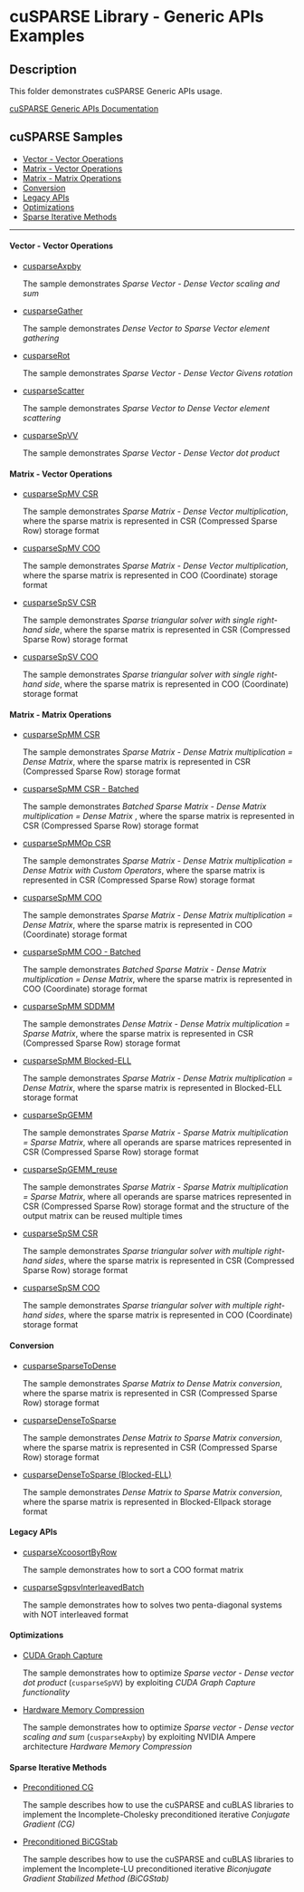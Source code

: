 # cuSPARSE Library - Generic APIs Examples

## Description

This folder demonstrates cuSPARSE Generic APIs usage.

[cuSPARSE Generic APIs Documentation](https://docs.nvidia.com/cuda/cusparse/index.html#cusparse-generic-api-reference)

## cuSPARSE Samples

- [Vector - Vector Operations](#vector-vector-operations)
- [Matrix - Vector Operations](#matrix-vector-operations)
- [Matrix - Matrix Operations](#matrix-matrix-operations)
- [Conversion](#conversion)
- [Legacy APIs](#legacy-apis)
- [Optimizations](#optimizations)
- [Sparse Iterative Methods](#sparse-iterative-methods)

---

#### Vector - Vector Operations

* [cusparseAxpby](axpby/)

    The sample demonstrates *Sparse Vector - Dense Vector scaling and sum*

* [cusparseGather](gather/)

    The sample demonstrates *Dense Vector to Sparse Vector element gathering*

* [cusparseRot](rot/)

    The sample demonstrates *Sparse Vector - Dense Vector Givens rotation*

* [cusparseScatter](scatter/)

    The sample demonstrates *Sparse Vector to Dense Vector element scattering*

* [cusparseSpVV](spvv/)

    The sample demonstrates *Sparse Vector - Dense Vector dot product*

#### Matrix - Vector Operations

* [cusparseSpMV CSR](spmv_csr/)

    The sample demonstrates *Sparse Matrix - Dense Vector multiplication*, where the sparse matrix is represented in CSR (Compressed Sparse Row) storage format

* [cusparseSpMV COO](spmv_coo/)

    The sample demonstrates *Sparse Matrix - Dense Vector multiplication*, where the sparse matrix is represented in COO (Coordinate) storage format

* [cusparseSpSV CSR](spsv_csr/)

    The sample demonstrates *Sparse triangular solver with single right-hand side*, where the sparse matrix is represented in CSR (Compressed Sparse Row) storage format

* [cusparseSpSV COO](spsv_coo/)

    The sample demonstrates *Sparse triangular solver with single right-hand side*, where the sparse matrix is represented in COO (Coordinate) storage format

#### Matrix - Matrix Operations

* [cusparseSpMM CSR](spmm_csr/)

    The sample demonstrates *Sparse Matrix - Dense Matrix multiplication = Dense Matrix*, where the sparse matrix is represented in CSR (Compressed Sparse Row) storage format

* [cusparseSpMM CSR - Batched](spmm_csr_batched/)

    The sample demonstrates *Batched Sparse Matrix - Dense Matrix multiplication = Dense Matrix* , where the sparse matrix is represented in CSR (Compressed Sparse Row) storage format

* [cusparseSpMMOp CSR](spmm_csr_op/)

    The sample demonstrates *Sparse Matrix - Dense Matrix multiplication = Dense Matrix* *with Custom Operators*, where the sparse matrix is represented in CSR (Compressed Sparse Row) storage format

* [cusparseSpMM COO](spmm_coo/)

    The sample demonstrates *Sparse Matrix - Dense Matrix multiplication = Dense Matrix*, where the sparse matrix is represented in COO (Coordinate) storage format

* [cusparseSpMM COO - Batched](spmm_coo_batched/)

    The sample demonstrates *Batched Sparse Matrix - Dense Matrix multiplication = Dense Matrix*, where the sparse matrix is represented in COO (Coordinate) storage format

* [cusparseSpMM SDDMM](sddmm_csr/)

    The sample demonstrates *Dense Matrix - Dense Matrix multiplication = Sparse Matrix*, where the sparse matrix is represented in CSR (Compressed Sparse Row) storage format

* [cusparseSpMM Blocked-ELL](spmm_blockedell/)

    The sample demonstrates *Sparse Matrix - Dense Matrix multiplication = Dense Matrix*, where the sparse matrix is represented in Blocked-ELL storage format

* [cusparseSpGEMM](spgemm/)

    The sample demonstrates *Sparse Matrix - Sparse Matrix multiplication = Sparse Matrix*, where all operands are sparse matrices represented in CSR (Compressed Sparse Row) storage format

* [cusparseSpGEMM_reuse](spgemm_reuse/)

    The sample demonstrates *Sparse Matrix - Sparse Matrix multiplication = Sparse Matrix*, where all operands are sparse matrices represented in CSR (Compressed Sparse Row) storage format and the structure of the output matrix can be reused multiple times

* [cusparseSpSM CSR](spsm_csr/)

    The sample demonstrates *Sparse triangular solver with multiple right-hand sides*, where the sparse matrix is represented in CSR (Compressed Sparse Row) storage format

* [cusparseSpSM COO](spsm_coo/)

    The sample demonstrates *Sparse triangular solver with multiple right-hand sides*, where the sparse matrix is represented in COO (Coordinate) storage format

#### Conversion

* [cusparseSparseToDense](sparse2dense_csr/)

    The sample demonstrates *Sparse Matrix to Dense Matrix conversion*, where the sparse matrix is represented in CSR (Compressed Sparse Row) storage format

* [cusparseDenseToSparse](dense2sparse_csr/)

    The sample demonstrates *Dense Matrix to Sparse Matrix conversion*, where the sparse matrix is represented in CSR (Compressed Sparse Row) storage format

* [cusparseDenseToSparse (Blocked-ELL)](dense2sparse_blockedell/)

    The sample demonstrates *Dense Matrix to Sparse Matrix conversion*, where the sparse matrix is represented in Blocked-Ellpack storage format

#### Legacy APIs

* [cusparseXcoosortByRow](coosort/)

    The sample demonstrates how to sort a COO format matrix

* [cusparseSgpsvInterleavedBatch](gpsvInterleavedBatch/)

    The sample demonstrates how to solves two penta-diagonal systems with NOT interleaved format

#### Optimizations

* [CUDA Graph Capture](graph_capture/)

    The sample demonstrates how to optimize *Sparse vector - Dense vector dot product* (`cusparseSpVV`) by exploiting *CUDA Graph Capture functionality*

* [Hardware Memory Compression](compression/)

    The sample demonstrates how to optimize *Sparse vector - Dense vector scaling and sum* (`cusparseAxpby`) by exploiting NVIDIA Ampere architecture *Hardware Memory Compression*

#### Sparse Iterative Methods

* [Preconditioned CG](cg/)

    The sample describes how to use the cuSPARSE and cuBLAS libraries to implement the Incomplete-Cholesky preconditioned iterative *Conjugate Gradient (CG)*

* [Preconditioned BiCGStab](bicgstab/)

    The sample describes how to use the cuSPARSE and cuBLAS libraries to implement the Incomplete-LU preconditioned iterative *Biconjugate Gradient Stabilized Method (BiCGStab)*
